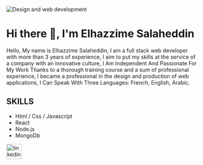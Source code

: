 ![Design and web development](https://encrypted-tbn0.gstatic.com/images?q=tbn:ANd9GcQvd_yqjDI0545X__Gwr8sSSungKj1rwFCUqg&usqp=CAU)

# Hi there 👋, I'm Elhazzime Salaheddin

Hello, My name is Elhazzime Salaheddin, I am a full stack web developer with more than 3 years of experience, I aim to put my skills at the service of a company with an innovative culture, I Am Independent And Passionate For My Work Thanks to a thorough training course and a sum of professional experience, I became a professional in the design and production of web applications, I Can Speak With Three Languages: French, English, Arabic.

## SKILLS

  * Html / Css / Javascript
  * React
  * Node.js
  * MongoDb

[<img src='https://cdn.jsdelivr.net/npm/simple-icons@3.0.1/icons/linkedin.svg' alt='linkedin' height='40'>](https://www.linkedin.com/in/https://www.linkedin.com/in/elhazzime-salaheddin//)  
